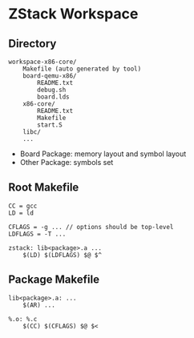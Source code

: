 # ZStack Workspace

## Directory

	workspace-x86-core/
		Makefile (auto generated by tool)
		board-qemu-x86/
			README.txt
			debug.sh
			board.lds
		x86-core/
			README.txt
			Makefile
			start.S
		libc/
		...

* Board Package: memory layout and symbol layout
* Other Package: symbols set

## Root Makefile

	CC = gcc
	LD = ld
	
	CFLAGS = -g ... // options should be top-level
	LDFLAGS = -T ...

	zstack: lib<package>.a ...
		$(LD) $(LDFLAGS) $@ $^

## Package Makefile

	lib<package>.a: ...
		$(AR) ...
		
	%.o: %.c
		$(CC) $(CFLAGS) $@ $<
	

